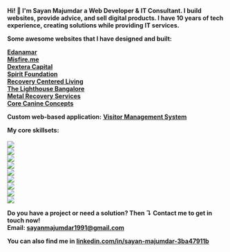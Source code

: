 **Hi! 👋
I'm Sayan Majumdar
a Web Developer & IT Consultant.
I build websites, provide advice, and sell digital products.
I have 10 years of tech experience, creating solutions while providing IT services.**

**Some awesome websites that I have designed and built:**

**[Edanamar](https://edanamar.com/) <br>
[Misfire.me](https://misfire.me/) <br>
[Dextera Capital](https://dexteracapital.co/) <br>
[Spirit Foundation](https://spiritfoundation.in/) <br>
[Recovery Centered Living](https://www.recoverycenteredliving.com/) <br>
[The Lighthouse Bangalore](https://www.thelighthousebangalore.org/) <br>
[Metal Recovery Services](https://www.metalrecoveryservices.com/) <br>
[Core Canine Concepts](https://www.corecanineconcepts.com/) <br>**

**Custom web-based application:**
**[Visitor Management System](https://www.jindalindia.com/visit-app/index.php?view=login)**


**My core skillsets:**<br><br>
<img src="https://img.shields.io/badge/Wordpress-21759B?style=for-the-badge&logo=wordpress&logoColor=white" /> <br>
<img src="https://img.shields.io/badge/HTML5-E34F26?style=for-the-badge&logo=html5&logoColor=white" /> <br>
<img src="https://img.shields.io/badge/CSS3-1572B6?style=for-the-badge&logo=css3&logoColor=white" /> <br>
<img src="https://img.shields.io/badge/Bootstrap-563D7C?style=for-the-badge&logo=bootstrap&logoColor=white" /> <br>
<img src="https://img.shields.io/badge/JavaScript-323330?style=for-the-badge&logo=javascript&logoColor=F7DF1E" /> <br>
<img src="https://img.shields.io/badge/json-5E5C5C?style=for-the-badge&logo=json&logoColor=white" /> <br>
<img src="https://img.shields.io/badge/jQuery-0769AD?style=for-the-badge&logo=jquery&logoColor=white" /> <br>
<img src="https://img.shields.io/badge/PHP-777BB4?style=for-the-badge&logo=php&logoColor=white" /> <br>
<img src="https://img.shields.io/badge/MySQL-005C84?style=for-the-badge&logo=mysql&logoColor=white" /> <br>

**Do you have a project or need a solution? Then ↴
Contact me to get in touch now!<br>
Email: sayanmajumdar1991@gmail.com**

**You can also find me in [linkedin.com/in/sayan-majumdar-3ba47911b](#Link)**
